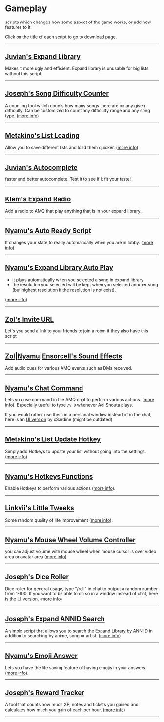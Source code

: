 # **Gameplay**

scripts which changes how some aspect of the game works, or add new features to it.

Click on the title of each script to go to download page.

---

## [Juvian's Expand Library](https://github.com/amq-script-project/AMQ-Scripts/raw/master/gameplay/amqExpandLibrary.user.js)

Makes it more ugly and efficient. Expand library is unusable for big lists without this script.

---

## [Joseph's Song Difficulty Counter](https://github.com/TheJoseph98/AMQ-Scripts/raw/master/amqSongDifficultyCounter.user.js)

A counting tool which counts how many songs there are on any given difficulty. Can be customized to count any difficulty range and any song type. ([more info](https://github.com/TheJoseph98/AMQ-Scripts#song-difficulty-counter-amqsongdifficultycounteruserjs))

---

## [Metakino's List Loading](https://github.com/Metakino/AMQ-MetakinoScript/blob/master/AMQ%20List%20Saving%20%26%20Quick%20Load.user.js)

Allow you to save different lists and load them quicker. ([more info](https://github.com/Metakino/AMQ-MetakinoScript#ver-12---stable-no-bug-reported-yet))

---

## [Juvian's Autocomplete](https://github.com/amq-script-project/AMQ-Scripts/blob/master/gameplay/amqAutocomplete.user.js)

faster and better autocomplete. Test it to see if it fit your taste!

---

## [Klem's Expand Radio](https://github.com/Klemkinis/AMQ-Expand-Library-Radio/raw/main/Expand%20Library%20Radio.user.js)

Add a radio to AMQ that play anything that is in your expand library.

---

## [Nyamu's Auto Ready Script](https://github.com/nyamu-amq/amq_scripts/blob/master/amqAutoReady.user.js)

It changes your state to ready automatically when you are in lobby.
 ([more info](https://github.com/nyamu-amq/amq_scripts#amqautoreadyuserjs))

---

## [Nyamu's Expand Library Auto Play](https://github.com/nyamu-amq/amq_scripts/blob/master/amqExpandLibraryAutoplay.user.js)

- it plays automatically when you selected a song in expand library
- the resolution you selected will be kept when you selected another song (but highest resolution if the resolution is not exist).

([more info](https://github.com/nyamu-amq/amq_scripts#amqexpandlibraryautoplayuserjs))

---

## [Zol's Invite URL](https://github.com/amq-script-project/AMQ-Scripts/raw/master/gameplay/amqInviteURL.user.js)

Let's you send a link to your friends to join a room if they also have this script

---

## [Zol|Nyamu|Ensorcell's Sound Effects](https://github.com/Zolhungaj/amq-scripts/raw/master/notificationSounds.user.js)

Add audio cues for various AMQ events such as DMs received.

---

## [Nyamu's Chat Command](https://github.com/nyamu-amq/amq_scripts/blob/master/amqChatCommands.user.js)

Lets you use command in the AMQ chat to perform various actions. ([more info](https://github.com/nyamu-amq/amq_scripts#amqchatcommandsuserjs)). Especially useful to type `/v 0` whenever Aoi Shouta plays.

If you would rather use them in a personal window instead of in the chat, here is an [UI version](https://github.com/xSardine/AMQ-Stuff/raw/main/NyamuCommandWindow/Nyamu_Command_Window.user.js) by xSardine (might be outdated).

---

## [Metakino's List Update Hotkey](https://github.com/Metakino/AMQ-MetakinoScript/blob/master/AMQ%20Updatehotkey.user.js)

Simply add Hotkeys to update your list without going into the settings.
 ([more info](https://github.com/Metakino/AMQ-MetakinoScript#update-hotkey))

---

## [Nyamu's Hotkeys Functions](https://github.com/nyamu-amq/amq_scripts/blob/master/amqHotkeyFunctions.user.js)

Enable Hotkeys to perform various actions ([more info](https://github.com/nyamu-amq/amq_scripts#amqhotkeyfunctionsuserjs)).

---

## [Linkvii's Little Tweeks](https://github.com/linkviii/amqTweek/blob/master/viii_amq.js)

Some random quality of life improvement ([more info](https://github.com/linkviii/amqTweek#amqtweek)).

---

## [Nyamu's Mouse Wheel Volume Controller](https://github.com/nyamu-amq/amq_scripts/blob/master/amqMousewheelVolumeControl.user.js)

you can adjust volume with mouse wheel when mouse cursor is over video area or avatar area
 ([more info](https://github.com/nyamu-amq/amq_scripts#amqmousewheelvolumecontroluserjs)).

---

## [Joseph's Dice Roller](https://github.com/TheJoseph98/AMQ-Scripts/raw/master/amqDiceRoller.user.js)

Dice roller for general usage, type "/roll" in chat to output a random number from 1-100. If you want to be able to do so in a window instead of chat, here is the [UI version](https://github.com/TheJoseph98/AMQ-Scripts/raw/master/amqDiceRollerUI.user.js). ([more info](https://github.com/TheJoseph98/AMQ-Scripts#dice-roller-amqdicerolleruserjs))

---

## [Joseph's Expand ANNID Search](https://github.com/TheJoseph98/AMQ-Scripts/raw/master/amqExpandSearchANNID.user.js)

A simple script that allows you to search the Expand Library by ANN ID in addition to searching by anime, song or artist. ([more info](https://github.com/TheJoseph98/AMQ-Scripts#expand-library-search-by-ann-id-amqsearchexpandanniduserjs))

---

## [Nyamu's Emoji Answer](https://github.com/nyamu-amq/amq_scripts/blob/master/amqEmojiAnswer.user.js)

Lets you have the life saving feature of having emojis in your answers. ([more info](https://github.com/nyamu-amq/amq_scripts#amqemojianswerjs)).

---

## [Joseph's Reward Tracker](https://github.com/TheJoseph98/AMQ-Scripts/raw/master/amqRewardsTracker.user.js)

A tool that counts how much XP, notes and tickets you gained and calculates how much you gain of each per hour. ([more info](https://github.com/TheJoseph98/AMQ-Scripts#rewards-tracker-amqrewardstrackeruserjs))

---
